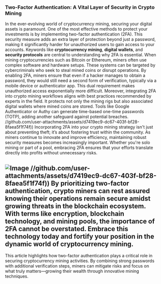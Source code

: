### Two-Factor Authentication: A Vital Layer of Security in Crypto Mining
In the ever-evolving world of cryptocurrency mining, securing your digital assets is paramount. One of the most effective methods to protect your investments is by implementing two-factor authentication (2FA). This security measure adds an extra layer of protection beyond just a password, making it significantly harder for unauthorized users to gain access to your accounts. Keywords like **cryptocurrency mining**, **digital wallets**, and **security protocols** are central to understanding why 2FA is essential.
When mining cryptocurrencies such as Bitcoin or Ethereum, miners often use complex software and hardware setups. These systems can be targeted by cybercriminals who seek to steal mined coins or disrupt operations. By enabling 2FA, miners ensure that even if a hacker manages to obtain a password, they would still need a second form of verification, typically via a mobile device or authenticator app. This dual requirement makes unauthorized access exponentially more difficult.
Moreover, integrating 2FA into crypto mining workflows aligns with best practices recommended by experts in the field. It protects not only the mining rigs but also associated digital wallets where mined coins are stored. Tools like Google Authenticator or Authy can generate time-based one-time passwords (TOTP), adding another safeguard against potential breaches.
 //github.com/user-attachments/assets/d7419ec9-dc67-403f-bf28-8faea5f1f74f))
Incorporating 2FA into your crypto mining strategy isn't just about preventing theft; it’s about fostering trust within the community. As miners continue to innovate and improve efficiency, maintaining robust security measures becomes increasingly important. Whether you're solo mining or part of a pool, embracing 2FA ensures that your efforts translate directly into profits without unnecessary risks.

![Image](https://github.com/user-attachments/assets/d7419ec9-dc67-403f-bf28-8faea5f1f74f)
 //github.com/user-attachments/assets/d7419ec9-dc67-403f-bf28-8faea5f1f74f))
By prioritizing two-factor authentication, crypto miners can rest assured knowing their operations remain secure amidst growing threats in the blockchain ecosystem. With terms like **encryption**, **blockchain technology**, and **mining pools**, the importance of 2FA cannot be overstated. Embrace this technology today and fortify your position in the dynamic world of cryptocurrency mining.
---
This article highlights how two-factor authentication plays a critical role in securing cryptocurrency mining activities. By combining strong passwords with additional verification steps, miners can mitigate risks and focus on what truly matters—growing their wealth through innovative mining techniques.
